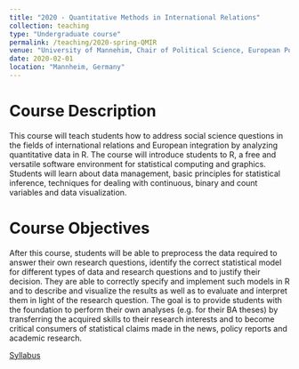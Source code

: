 ```yaml
---
title: "2020 - Quantitative Methods in International Relations"
collection: teaching
type: "Undergraduate course"
permalink: /teaching/2020-spring-QMIR
venue: "University of Mannehim, Chair of Political Science, European Politics"
date: 2020-02-01
location: "Mannheim, Germany"
---
```



Course Description
======
This course will teach students how to address social science questions in the fields of international
relations and European integration by analyzing quantitative data in R. The course will introduce
students to R, a free and versatile software environment for statistical computing and graphics.
Students will learn about data management, basic principles for statistical inference, techniques
for dealing with continuous, binary and count variables and data visualization.


Course Objectives
======
After this course, students will be able to preprocess the data required to answer their own research questions, identify the correct statistical model for different types of data and research
questions and to justify their decision. They are able to correctly specify and implement such
models in R and to describe and visualize the results as well as to evaluate and interpret them
in light of the research question. The goal is to provide students with the foundation to perform
their own analyses (e.g. for their BA theses) by transferring the acquired skills to their research
interests and to become critical consumers of statistical claims made in the news, policy reports
and academic research.


[Syllabus](d-wey.github.io/files/Syllabus_QMIR_2020.pdf)
